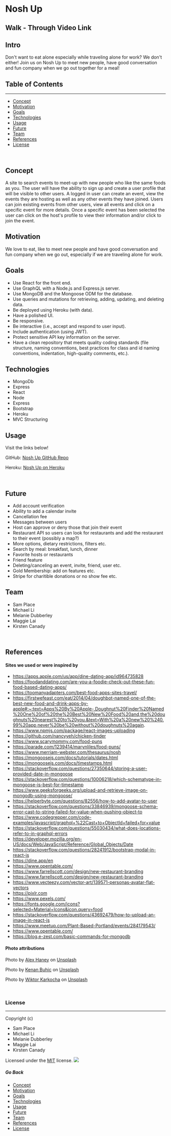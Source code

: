 # **Nosh Up**

## Walk - Through Video Link

## Intro

Don't want to eat alone especially while traveling alone for work? We don't either! Join us on Nosh Up to meet new people, have good conversation and fun company when we go out together for a meal!  

## Table of Contents

---

- [Concept](#concept)
- [Motivation](#motivation)
- [Goals](#goals)
- [Technologies](#technologies)
- [Usage](#usage)
- [Future](#future)
- [Team](#team)
- [References](#references)
- [License](#license)

&nbsp;

## Concept

A site to search events to meet-up with new people who like the same foods as you.  The user will have the ability to sign up and create a user profile that will be visible to other users.  A logged in user can create an event, view the events they are hosting as well as any other events they have joined.  Users can join existing events from other users, view all events and click on a specific event for more details.  Once a specific event has been selected the user can click on the host's profile to view their information and/or click to join the event. 

## Motivation

We love to eat, like to meet new people and have good conversation and fun company when we go out, especially if we are traveling alone for work. 

## Goals

- Use React for the front end.
- Use GraphQL with a Node.js and Express.js server.
- Use MongoDB and the Mongoose ODM for the database.
- Use queries and mutations for retrieving, adding, updating, and deleting data.
- Be deployed using Heroku (with data).
- Have a polished UI.
- Be responsive.
- Be interactive (i.e., accept and respond to user input).
- Include authentication (using JWT).
- Protect sensitive API key information on the server.
- Have a clean repository that meets quality coding standards (file structure, naming conventions, best practices for class and id naming conventions, indentation, high-quality comments, etc.).

## Technologies

- MongoDb
- Express
- React
- Node
- Express
- Bootstrap
- Heroku
- MVC Structuring

## Usage

Visit the links below!

GitHub: [Nosh Up GitHub Repo](https://github.com/limichael97/Nosh-Up.git)

Heroku: [Nosh Up on Heroku](http://nosh-up.herokuapp.com)

&nbsp;

## Future

- Add account verification
- Ability to add a calendar invite
- Cancellation fee
- Messages between users
- Host can approve or deny those that join their event
- Restaurant API so users can look for restaurants and add the restaurant to their event (possibly a map?)
- More options, dietary restrictions, filters etc.
- Search by meal: breakfast, lunch, dinner
- Favorite hosts or restaurants
- Friend feature
- Deleting/canceling an event, invite, friend, user etc.
- Gold Membership: add on features etc.
- Stripe for charitible donations or no show fee etc.

## Team

- Sam Place
- Michael Li
- Melanie Dubberley
- Maggie Lai
- Kirsten Canady

&nbsp;

## References

#### Sites we used or were inspired by

- https://apps.apple.com/us/app/dine-dating-app/id964735828
- https://foodanddating.com/are-you-a-foodie-check-out-these-fun-food-based-dating-apps/
- https://toomanyadapters.com/best-food-apps-sites-travel/
- https://firstwefeast.com/eat/2014/04/doughbot-named-one-of-the-best-new-food-and-drink-apps-by-apple#:~:text=Apps%20By%20Apple-,Doughnut%20Finder%20Named%20One%20of%20the%20Best%20New%20Food%20and,the%20doughnuts%20nearest%20to%20you.&text=With%20a%20new%20%240.99%20app,never%20be%20without%20doughnuts%20again.
- https://www.npmjs.com/package/react-images-uploading
- https://github.com/nancyyeh/chicken-tinder
- https://www.scarymommy.com/food-puns
- https://parade.com/1239414/marynliles/food-puns/
- https://www.merriam-webster.com/thesaurus/nosh
- https://mongoosejs.com/docs/tutorials/dates.html
- https://mongoosejs.com/docs/timestamps.html
- https://stackoverflow.com/questions/27350644/storing-a-user-provided-date-in-mongoose
- https://stackoverflow.com/questions/10006218/which-schematype-in-mongoose-is-best-for-timestamp
- https://www.geeksforgeeks.org/upload-and-retrieve-image-on-mongodb-using-mongoose/
- https://helperbyte.com/questions/82556/how-to-add-avatar-to-user
- https://stackoverflow.com/questions/33846939/mongoose-schema-error-cast-to-string-failed-for-value-when-pushing-object-to
- https://www.codegrepper.com/code-examples/javascript/graphql+%22Cast+to+ObjectId+failed+for+value
- https://stackoverflow.com/questions/55030434/what-does-locations-refer-to-in-graphql-errors
- https://developer.mozilla.org/en-US/docs/Web/JavaScript/Reference/Global_Objects/Date
- https://stackoverflow.com/questions/28241912/bootstrap-modal-in-react-js
- https://dine.app/en
- https://www.opentable.com/
- https://www.farrellscott.com/design/new-restaurant-branding
- https://www.farrellscott.com/design/new-restaurant-branding
- https://www.vecteezy.com/vector-art/139571-personas-avatar-flat-vectors
- https://pixlr.com
- https://www.pexels.com/
- https://fonts.google.com/icons?selected=Material+Icons&icon.query=food
- https://stackoverflow.com/questions/43692479/how-to-upload-an-image-in-react-js
- https://www.meetup.com/Plant-Based-Portland/events/284179543/
- https://www.opentable.com/
- https://blog.e-zest.com/basic-commands-for-mongodb

#### Photo attributions

Photo by <a href="https://unsplash.com/@alexhaney?utm_source=unsplash&utm_medium=referral&utm_content=creditCopyText">Alex Haney</a> on <a href="https://unsplash.com/s/photos/people-eating?utm_source=unsplash&utm_medium=referral&utm_content=creditCopyText">Unsplash</a>

Photo by <a href="https://unsplash.com/@buhiiic?utm_source=unsplash&utm_medium=referral&utm_content=creditCopyText">Kenan Buhic</a> on <a href="https://unsplash.com/s/photos/couples-eating?utm_source=unsplash&utm_medium=referral&utm_content=creditCopyText">Unsplash</a>

Photo by <a href="https://unsplash.com/@rotkif?utm_source=unsplash&utm_medium=referral&utm_content=creditCopyText">Wiktor Karkocha</a> on <a href="https://unsplash.com/collections/10596698/backlog?utm_source=unsplash&utm_medium=referral&utm_content=creditCopyText">Unsplash</a>

&nbsp;

### **License**

---

Copyright (c)

- Sam Place
- Michael Li
- Melanie Dubberley
- Maggie Lai
- Kirsten Canady

Licensed under the [MIT](https://choosealicense.com/licenses) license.
<img src="https://img.shields.io/badge/license-MIT-blue.svg">
&nbsp;

##### Go Back

- [Concept](#concept)
- [Motivation](#motivation)
- [Goals](#goals)
- [Technologies](#technologies)
- [Usage](#usage)
- [Future](#future)
- [Team](#team)
- [References](#references)
- [License](#license)
